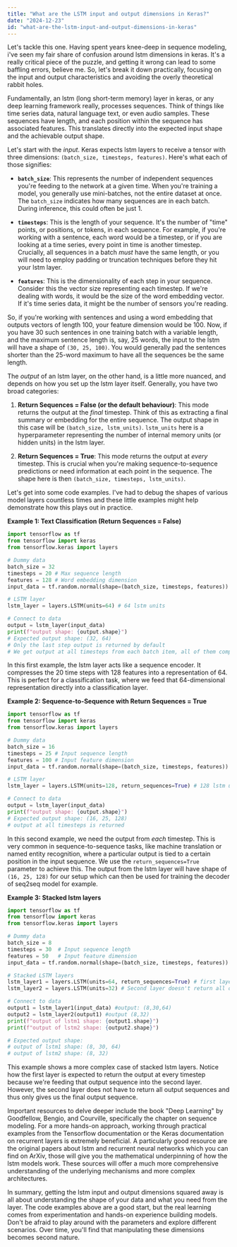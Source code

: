 ```yaml
---
title: "What are the LSTM input and output dimensions in Keras?"
date: "2024-12-23"
id: "what-are-the-lstm-input-and-output-dimensions-in-keras"
---
```


Let's tackle this one. Having spent years knee-deep in sequence modeling, i've seen my fair share of confusion around lstm dimensions in keras. It's a really critical piece of the puzzle, and getting it wrong can lead to some baffling errors, believe me. So, let's break it down practically, focusing on the input and output characteristics and avoiding the overly theoretical rabbit holes.

Fundamentally, an lstm (long short-term memory) layer in keras, or any deep learning framework really, processes sequences. Think of things like time series data, natural language text, or even audio samples. These sequences have length, and each position within the sequence has associated features. This translates directly into the expected input shape and the achievable output shape.

Let's start with the *input*. Keras expects lstm layers to receive a tensor with three dimensions: `(batch_size, timesteps, features)`. Here's what each of those signifies:

*   **`batch_size`**: This represents the number of independent sequences you're feeding to the network at a given time. When you're training a model, you generally use mini-batches, not the entire dataset at once. The `batch_size` indicates how many sequences are in each batch. During inference, this could often be just 1.

*   **`timesteps`**: This is the length of your sequence. It's the number of "time" points, or positions, or tokens, in each sequence. For example, if you're working with a sentence, each word would be a timestep, or if you are looking at a time series, every point in time is another timestep. Crucially, all sequences in a batch *must* have the same length, or you will need to employ padding or truncation techniques before they hit your lstm layer.

*   **`features`**: This is the dimensionality of each step in your sequence. Consider this the vector size representing each timestep. If we're dealing with words, it would be the size of the word embedding vector. If it's time series data, it might be the number of sensors you're reading.

So, if you're working with sentences and using a word embedding that outputs vectors of length 100, your feature dimension would be 100. Now, if you have 30 such sentences in one training batch with a variable length, and the maximum sentence length is, say, 25 words, the input to the lstm will have a shape of `(30, 25, 100)`. You would generally pad the sentences shorter than the 25-word maximum to have all the sequences be the same length.

The *output* of an lstm layer, on the other hand, is a little more nuanced, and depends on how you set up the lstm layer itself. Generally, you have two broad categories:

1.  **Return Sequences = False (or the default behaviour)**: This mode returns the output at the *final* timestep. Think of this as extracting a final summary or embedding for the entire sequence. The output shape in this case will be `(batch_size, lstm_units)`. `lstm_units` here is a hyperparameter representing the number of internal memory units (or hidden units) in the lstm layer.

2.  **Return Sequences = True**: This mode returns the output at *every* timestep. This is crucial when you're making sequence-to-sequence predictions or need information at each point in the sequence. The shape here is then `(batch_size, timesteps, lstm_units)`.

Let's get into some code examples. I've had to debug the shapes of various model layers countless times and these little examples might help demonstrate how this plays out in practice.

**Example 1: Text Classification (Return Sequences = False)**

```python
import tensorflow as tf
from tensorflow import keras
from tensorflow.keras import layers

# Dummy data
batch_size = 32
timesteps = 20 # Max sequence length
features = 128 # Word embedding dimension
input_data = tf.random.normal(shape=(batch_size, timesteps, features))

# LSTM layer
lstm_layer = layers.LSTM(units=64) # 64 lstm units

# Connect to data
output = lstm_layer(input_data)
print(f"output shape: {output.shape}")
# Expected output shape: (32, 64)
# Only the last step output is returned by default
# We get output at all timesteps from each batch item, all of them compressed to size 64
```

In this first example, the lstm layer acts like a sequence encoder. It compresses the 20 time steps with 128 features into a representation of 64. This is perfect for a classification task, where we feed that 64-dimensional representation directly into a classification layer.

**Example 2: Sequence-to-Sequence with Return Sequences = True**

```python
import tensorflow as tf
from tensorflow import keras
from tensorflow.keras import layers

# Dummy data
batch_size = 16
timesteps = 25 # Input sequence length
features = 100 # Input feature dimension
input_data = tf.random.normal(shape=(batch_size, timesteps, features))

# LSTM layer
lstm_layer = layers.LSTM(units=128, return_sequences=True) # 128 lstm units, return all sequences

# Connect to data
output = lstm_layer(input_data)
print(f"output shape: {output.shape}")
# Expected output shape: (16, 25, 128)
# output at all timesteps is returned
```

In this second example, we need the output from *each* timestep. This is very common in sequence-to-sequence tasks, like machine translation or named entity recognition, where a particular output is tied to a certain position in the input sequence. We use the `return_sequences=True` parameter to achieve this. The output from the lstm layer will have shape of `(16, 25, 128)` for our setup which can then be used for training the decoder of seq2seq model for example.

**Example 3: Stacked lstm layers**

```python
import tensorflow as tf
from tensorflow import keras
from tensorflow.keras import layers

# Dummy data
batch_size = 8
timesteps = 30  # Input sequence length
features = 50   # Input feature dimension
input_data = tf.random.normal(shape=(batch_size, timesteps, features))

# Stacked LSTM layers
lstm_layer1 = layers.LSTM(units=64, return_sequences=True) # first layer needs to return all outputs
lstm_layer2 = layers.LSTM(units=32) # Second layer doesn't return all outputs

# Connect to data
output1 = lstm_layer1(input_data) #output: (8,30,64)
output2 = lstm_layer2(output1) #output (8,32)
print(f"output of lstm1 shape: {output1.shape}")
print(f"output of lstm2 shape: {output2.shape}")

# Expected output shape:
# output of lstm1 shape: (8, 30, 64)
# output of lstm2 shape: (8, 32)
```

This example shows a more complex case of stacked lstm layers. Notice how the first layer is expected to return the output at every timestep because we're feeding that output sequence into the second layer. However, the second layer does not have to return all output sequences and thus only gives us the final output sequence.

Important resources to delve deeper include the book "Deep Learning" by Goodfellow, Bengio, and Courville, specifically the chapter on sequence modeling. For a more hands-on approach, working through practical examples from the Tensorflow documentation or the Keras documentation on recurrent layers is extremely beneficial. A particularly good resource are the original papers about lstm and recurrent neural networks which you can find on ArXiv, those will give you the mathematical underpinning of how the lstm models work. These sources will offer a much more comprehensive understanding of the underlying mechanisms and more complex architectures.

In summary, getting the lstm input and output dimensions squared away is all about understanding the shape of your data and what you need from the layer. The code examples above are a good start, but the real learning comes from experimentation and hands-on experience building models. Don't be afraid to play around with the parameters and explore different scenarios. Over time, you'll find that manipulating these dimensions becomes second nature.
